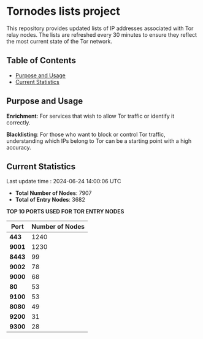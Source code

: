 # Tornodes lists project

This repository provides updated lists of IP addresses associated with Tor relay nodes. The lists are refreshed every 30 minutes to ensure they reflect the most current state of the Tor network.

## Table of Contents

- [Purpose and Usage](#purpose-and-usage)
- [Current Statistics](#current-statistics)


## Purpose and Usage

**Enrichment**: For services that wish to allow Tor traffic or identify it correctly.

**Blacklisting**: For those who want to block or control Tor traffic, understanding which IPs belong to Tor can be a starting point with a high accuracy.

## Current Statistics

Last update time : 2024-06-24 14:00:06 UTC

- **Total Number of Nodes**: 7907
- **Total of Entry Nodes**: 3682

**TOP 10 PORTS USED FOR TOR ENTRY NODES**

| **Port** | **Number of Nodes** |
|------|-----------------|
| **443**   | 1240  |
| **9001**   | 1230  |
| **8443**   | 99  |
| **9002**   | 78  |
| **9000**   | 68  |
| **80**   | 53  |
| **9100**   | 53  |
| **8080**   | 49  |
| **9200**   | 31  |
| **9300**   | 28  |

